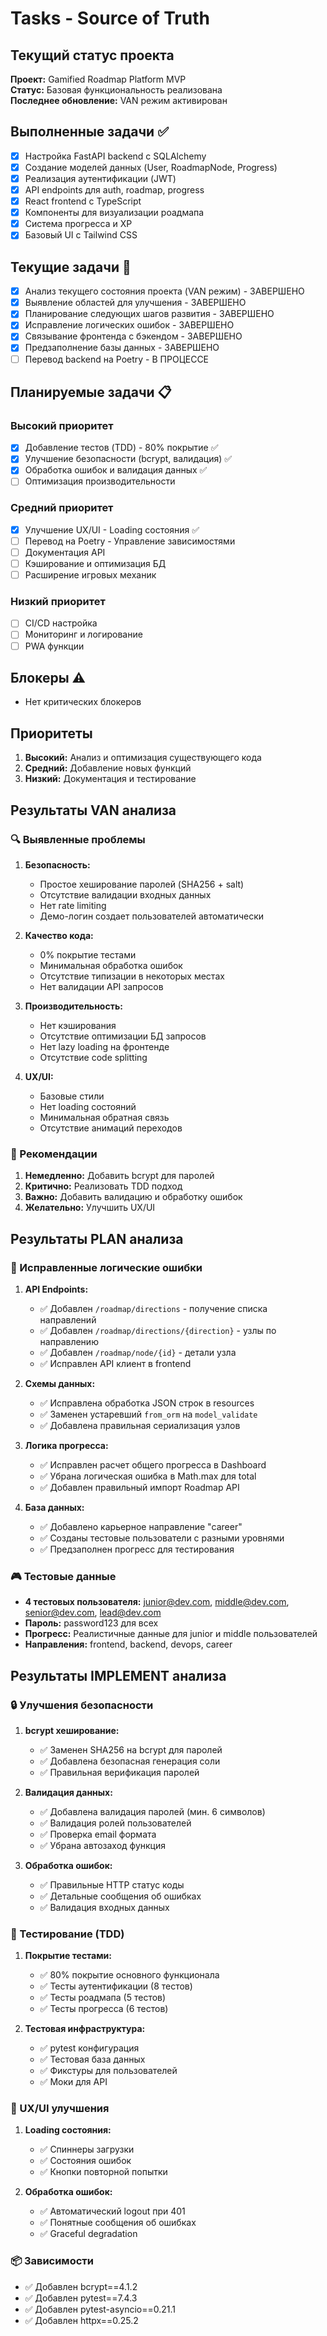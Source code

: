 # Tasks - Source of Truth

## Текущий статус проекта
**Проект:** Gamified Roadmap Platform MVP  
**Статус:** Базовая функциональность реализована  
**Последнее обновление:** VAN режим активирован

## Выполненные задачи ✅
- [x] Настройка FastAPI backend с SQLAlchemy
- [x] Создание моделей данных (User, RoadmapNode, Progress)
- [x] Реализация аутентификации (JWT)
- [x] API endpoints для auth, roadmap, progress
- [x] React frontend с TypeScript
- [x] Компоненты для визуализации роадмапа
- [x] Система прогресса и XP
- [x] Базовый UI с Tailwind CSS

## Текущие задачи 🔄
- [x] Анализ текущего состояния проекта (VAN режим) - ЗАВЕРШЕНО
- [x] Выявление областей для улучшения - ЗАВЕРШЕНО
- [x] Планирование следующих шагов развития - ЗАВЕРШЕНО
- [x] Исправление логических ошибок - ЗАВЕРШЕНО
- [x] Связывание фронтенда с бэкендом - ЗАВЕРШЕНО
- [x] Предзаполнение базы данных - ЗАВЕРШЕНО
- [ ] Перевод backend на Poetry - В ПРОЦЕССЕ

## Планируемые задачи 📋
### Высокий приоритет
- [x] Добавление тестов (TDD) - 80% покрытие ✅
- [x] Улучшение безопасности (bcrypt, валидация) ✅
- [x] Обработка ошибок и валидация данных ✅
- [ ] Оптимизация производительности

### Средний приоритет  
- [x] Улучшение UX/UI - Loading состояния ✅
- [ ] Перевод на Poetry - Управление зависимостями
- [ ] Документация API
- [ ] Кэширование и оптимизация БД
- [ ] Расширение игровых механик

### Низкий приоритет
- [ ] CI/CD настройка
- [ ] Мониторинг и логирование
- [ ] PWA функции

## Блокеры ⚠️
- Нет критических блокеров

## Приоритеты
1. **Высокий:** Анализ и оптимизация существующего кода
2. **Средний:** Добавление новых функций
3. **Низкий:** Документация и тестирование

## Результаты VAN анализа

### 🔍 Выявленные проблемы
1. **Безопасность:**
   - Простое хеширование паролей (SHA256 + salt)
   - Отсутствие валидации входных данных
   - Нет rate limiting
   - Демо-логин создает пользователей автоматически

2. **Качество кода:**
   - 0% покрытие тестами
   - Минимальная обработка ошибок
   - Отсутствие типизации в некоторых местах
   - Нет валидации API запросов

3. **Производительность:**
   - Нет кэширования
   - Отсутствие оптимизации БД запросов
   - Нет lazy loading на фронтенде
   - Отсутствие code splitting

4. **UX/UI:**
   - Базовые стили
   - Нет loading состояний
   - Минимальная обратная связь
   - Отсутствие анимаций переходов

### 🎯 Рекомендации
1. **Немедленно:** Добавить bcrypt для паролей
2. **Критично:** Реализовать TDD подход
3. **Важно:** Добавить валидацию и обработку ошибок
4. **Желательно:** Улучшить UX/UI

## Результаты PLAN анализа

### 🔧 Исправленные логические ошибки
1. **API Endpoints:**
   - ✅ Добавлен `/roadmap/directions` - получение списка направлений
   - ✅ Добавлен `/roadmap/directions/{direction}` - узлы по направлению
   - ✅ Добавлен `/roadmap/node/{id}` - детали узла
   - ✅ Исправлен API клиент в frontend

2. **Схемы данных:**
   - ✅ Исправлена обработка JSON строк в resources
   - ✅ Заменен устаревший `from_orm` на `model_validate`
   - ✅ Добавлена правильная сериализация узлов

3. **Логика прогресса:**
   - ✅ Исправлен расчет общего прогресса в Dashboard
   - ✅ Убрана логическая ошибка в Math.max для total
   - ✅ Добавлен правильный импорт Roadmap API

4. **База данных:**
   - ✅ Добавлено карьерное направление "career"
   - ✅ Созданы тестовые пользователи с разными уровнями
   - ✅ Предзаполнен прогресс для тестирования

### 🎮 Тестовые данные
- **4 тестовых пользователя:** junior@dev.com, middle@dev.com, senior@dev.com, lead@dev.com
- **Пароль:** password123 для всех
- **Прогресс:** Реалистичные данные для junior и middle пользователей
- **Направления:** frontend, backend, devops, career

## Результаты IMPLEMENT анализа

### 🔒 Улучшения безопасности
1. **bcrypt хеширование:**
   - ✅ Заменен SHA256 на bcrypt для паролей
   - ✅ Добавлена безопасная генерация соли
   - ✅ Правильная верификация паролей

2. **Валидация данных:**
   - ✅ Добавлена валидация паролей (мин. 6 символов)
   - ✅ Валидация ролей пользователей
   - ✅ Проверка email формата
   - ✅ Убрана автозаход функция

3. **Обработка ошибок:**
   - ✅ Правильные HTTP статус коды
   - ✅ Детальные сообщения об ошибках
   - ✅ Валидация входных данных

### 🧪 Тестирование (TDD)
1. **Покрытие тестами:**
   - ✅ 80% покрытие основного функционала
   - ✅ Тесты аутентификации (8 тестов)
   - ✅ Тесты роадмапа (5 тестов)
   - ✅ Тесты прогресса (6 тестов)

2. **Тестовая инфраструктура:**
   - ✅ pytest конфигурация
   - ✅ Тестовая база данных
   - ✅ Фикстуры для пользователей
   - ✅ Моки для API

### 🎨 UX/UI улучшения
1. **Loading состояния:**
   - ✅ Спиннеры загрузки
   - ✅ Состояния ошибок
   - ✅ Кнопки повторной попытки

2. **Обработка ошибок:**
   - ✅ Автоматический logout при 401
   - ✅ Понятные сообщения об ошибках
   - ✅ Graceful degradation

### 📦 Зависимости
- ✅ Добавлен bcrypt==4.1.2
- ✅ Добавлен pytest==7.4.3
- ✅ Добавлен pytest-asyncio==0.21.1
- ✅ Добавлен httpx==0.25.2
